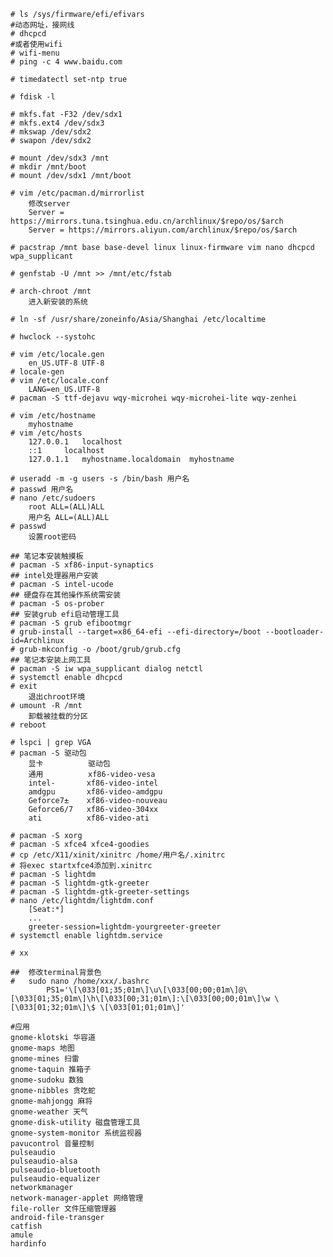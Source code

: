 ```
# ls /sys/firmware/efi/efivars
#动态网址，接网线
# dhcpcd
#或者使用wifi
# wifi-menu
# ping -c 4 www.baidu.com
```

```
# timedatectl set-ntp true
```

```
# fdisk -l
```

```
# mkfs.fat -F32 /dev/sdx1
# mkfs.ext4 /dev/sdx3
# mkswap /dev/sdx2
# swapon /dev/sdx2
```

```
# mount /dev/sdx3 /mnt
# mkdir /mnt/boot
# mount /dev/sdx1 /mnt/boot
```

```
# vim /etc/pacman.d/mirrorlist
	修改server
	Server = https://mirrors.tuna.tsinghua.edu.cn/archlinux/$repo/os/$arch
	Server = https://mirrors.aliyun.com/archlinux/$repo/os/$arch
```

```
# pacstrap /mnt base base-devel linux linux-firmware vim nano dhcpcd wpa_supplicant
```

```
# genfstab -U /mnt >> /mnt/etc/fstab
```

```
# arch-chroot /mnt
	进入新安装的系统
```

```
# ln -sf /usr/share/zoneinfo/Asia/Shanghai /etc/localtime
```

```
# hwclock --systohc
```

```
# vim /etc/locale.gen
	en_US.UTF-8 UTF-8
# locale-gen
# vim /etc/locale.conf
	LANG=en_US.UTF-8
# pacman -S ttf-dejavu wqy-microhei wqy-microhei-lite wqy-zenhei
```

```
# vim /etc/hostname
	myhostname
# vim /etc/hosts
	127.0.0.1	localhost
	::1		localhost
	127.0.1.1	myhostname.localdomain	myhostname
```

```
# useradd -m -g users -s /bin/bash 用户名 
# passwd 用户名
# nano /etc/sudoers
	root ALL=(ALL)ALL
	用户名 ALL=(ALL)ALL
# passwd
	设置root密码
```

```
## 笔记本安装触摸板
# pacman -S xf86-input-synaptics
## intel处理器用户安装
# pacman -S intel-ucode
## 硬盘存在其他操作系统需安装
# pacman -S os-prober
## 安装grub efi启动管理工具
# pacman -S grub efibootmgr
# grub-install --target=x86_64-efi --efi-directory=/boot --bootloader-id=Archlinux
# grub-mkconfig -o /boot/grub/grub.cfg
## 笔记本安装上网工具
# pacman -S iw wpa_supplicant dialog netctl
# systemctl enable dhcpcd
# exit
	退出chroot环境
# umount -R /mnt
	卸载被挂载的分区
# reboot
```

```
# lspci | grep VGA
# pacman -S 驱动包
	显卡			驱动包
	通用			xf86-video-vesa
	intel-		 xf86-video-intel
	amdgpu		 xf86-video-amdgpu
	Geforce7±	 xf86-video-nouveau
	Geforce6/7	 xf86-video-304xx
	ati			 xf86-video-ati
```

```
# pacman -S xorg
# pacman -S xfce4 xfce4-goodies
# cp /etc/X11/xinit/xinitrc /home/用户名/.xinitrc
# 将exec startxfce4添加到.xinitrc
# pacman -S lightdm
# pacman -S lightdm-gtk-greeter
# pacman -S lightdm-gtk-greeter-settings 
# nano /etc/lightdm/lightdm.conf
	[Seat:*]
	...
	greeter-session=lightdm-yourgreeter-greeter
# systemctl enable lightdm.service

```

```
# xx
```

```
##	修改terminal背景色
#	sudo nano /home/xxx/.bashrc
		PS1='\[\033[01;35;01m\]\u\[\033[00;00;01m\]@\[\033[01;35;01m\]\h\[\033[00;31;01m\]:\[\033[00;00;01m\]\w \[\033[01;32;01m\]\$ \[\033[01;01;01m\]'

```

	#应用
	gnome-klotski 华容道
	gnome-maps 地图
	gnome-mines 扫雷
	gnome-taquin 推箱子
	gnome-sudoku 数独
	gnome-nibbles 贪吃蛇
	gnome-mahjongg 麻将
	gnome-weather 天气
	gnome-disk-utility 磁盘管理工具
	gnome-system-monitor 系统监视器
	pavucontrol 音量控制
	pulseaudio
	pulseaudio-alsa
	pulseaudio-bluetooth
	pulseaudio-equalizer
	networkmanager
	network-manager-applet 网络管理
	file-roller 文件压缩管理器
	android-file-transger
	catfish
	amule
	hardinfo
	